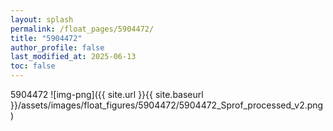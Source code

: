```yaml
---
layout: splash
permalink: /float_pages/5904472/
title: "5904472"
author_profile: false
last_modified_at: 2025-06-13
toc: false
---
```

 
5904472
![img-png]({{ site.url }}{{ site.baseurl }}/assets/images/float_figures/5904472/5904472_Sprof_processed_v2.png)